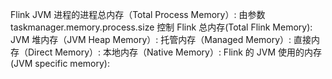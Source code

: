 


Flink JVM 进程的进程总内存（Total Process Memory）: 由参数 taskmanager.memory.process.size 控制 
    Flink 总内存(Total Flink Memory):
        JVM 堆内存（JVM Heap Memory）:
        托管内存（Managed Memory）:
        直接内存（Direct Memory）:
        本地内存（Native Memory）:
    Flink 的 JVM 使用的内存(JVM specific memory):
    
    




